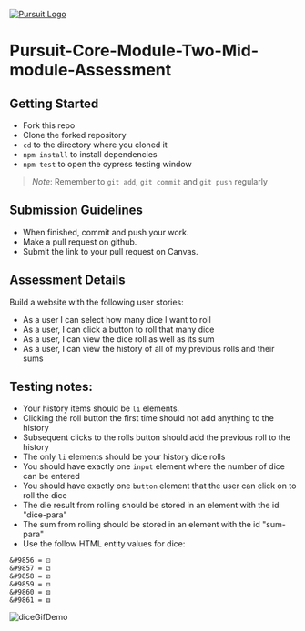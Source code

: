 [![Pursuit Logo](https://avatars1.githubusercontent.com/u/5825944?s=200&v=4)](https://pursuit.org)

# Pursuit-Core-Module-Two-Mid-module-Assessment

## Getting Started 
* Fork this repo
* Clone the forked repository
* `cd` to the directory where you cloned it
* `npm install` to install dependencies
* `npm test` to open the cypress testing window

> *Note*: Remember to `git add`, `git commit` and `git push` regularly

## Submission Guidelines
  * When finished, commit and push your work.
  * Make a pull request on github.
  * Submit the link to your pull request on Canvas. 


## Assessment Details

Build a website with the following user stories:

- As a user I can select how many dice I want to roll
- As a user, I can click a button to roll that many dice
- As a user, I can view the dice roll as well as its sum
- As a user, I can view the history of all of my previous rolls and their sums

## Testing notes:

- Your history items should be `li` elements.
- Clicking the roll button the first time should not add anything to the history
- Subsequent clicks to the rolls button should add the previous roll to the history
- The only `li` elements should be your history dice rolls
- You should have exactly one `input` element where the number of dice can be entered
- You should have exactly one `button` element that the user can click on to roll the dice
- The die result from rolling should be stored in an element with the id "dice-para"
- The sum from rolling should be stored in an element with the id "sum-para"
- Use the follow HTML entity values for dice:

```
&#9856 = ⚀ 
&#9857 = ⚁ 
&#9858 = ⚂ 
&#9859 = ⚃ 
&#9860 = ⚄ 
&#9861 = ⚅
```

![diceGifDemo](./diceRolling.gif)